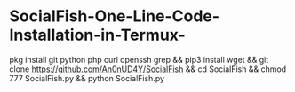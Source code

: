 # SocialFish-One-Line-Code-Installation-in-Termux-
pkg install git python php curl openssh grep &amp;&amp; pip3 install wget &amp;&amp; git clone https://github.com/An0nUD4Y/SocialFish &amp;&amp; cd SocialFish &amp;&amp; chmod 777 SocialFish.py &amp;&amp; python SocialFish.py

